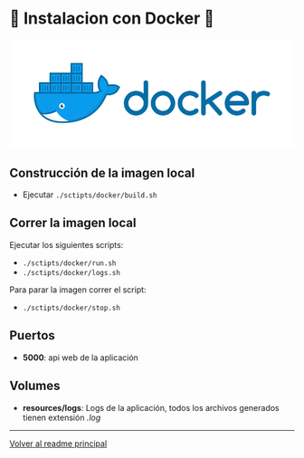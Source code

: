 # :whale: Instalacion con Docker :whale:

![alt text](../img/docker.svg)

## Construcción de la imagen local

* Ejecutar `./sctipts/docker/build.sh`

## Correr la imagen local

Ejecutar los siguientes scripts:

* `./sctipts/docker/run.sh`
* `./sctipts/docker/logs.sh`

Para parar la imagen correr el script:

* `./sctipts/docker/stop.sh`

## Puertos

* **5000**: api web de la aplicación

## Volumes

* **resources/logs**: Logs de la aplicación, todos los archivos generados tienen extensión *.log*

---

[Volver al readme principal](../README.md)


